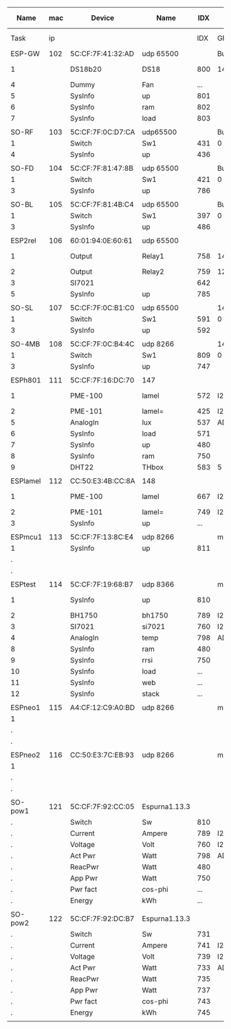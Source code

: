 Name    |mac|Device|Name   |IDX |GPIO|sda-scl| .
--------|---|------|-------|----|----|-------|----
Task    |ip |      |       |IDX |GPIO|sda-scl| ...
ESP-GW  |102|5C:CF:7F:41:32:AD|udp 65500||Build 148|
1       |   |DS18b20 |DS18 	|800 |14  |IO 4-5 |
4       |   |Dummy   |Fan  	|... |    |
5       |   |SysInfo |up     |801 |
6       |   |SysInfo |ram  	|802 |
7  	    |   |SysInfo |load   |803 |	  |
|||||||
SO-RF   |103|5C:CF:7F:0C:D7:CA|udp65500||Build 145
1       |   |Switch  |Sw1  	|431 |0   |       |
4  	    |   |SysInfo |up     |436 |	  |
|||||||
SO-FD   |104|5C:CF:7F:81:47:8B|udp 65500||Build145
1       |   |Switch  |Sw1    |421 |0   |       |
3       |   |SysInfo |up     |786 |    |
|||||||
SO-BL   |105|5C:CF:7F:81:4B:C4|udp 65500||Build145
1       |   |Switch  |Sw1    |397 |0   |       | 
3       |   |SysInfo |up     |486 |    |
|||||||
ESP2rel |106|60:01:94:0E:60:61|udp 65500||
1       |   |Output  |Relay1 |758 |14  |IO 4-5 |
2  		  |   |Output  |Relay2 |759 |12  |
3       |   |SI7021  |       |642 |    |
5       |   |SysInfo |up     |785 |	  |
|||||||
SO-SL   |107|5C:CF:7F:0C:B1:C0|udp 65500|| 145
1       |   |Switch  |Sw1    |591 |0   |       |
3       |   |SysInfo |up     |592 |	  |
|||||||
SO-4MB  |108|5C:CF:7F:0C:B4:4C|udp 8266||148
1       |   |Switch  |Sw1    |809 |0   |       |
3  	    |   |SysInfo |up     |747 |	  |
|||||||
ESPh801 |111|5C:CF:7F:16:DC:70|147
1       |   |PME-100 |lamel  |572 |I2C |IO 3-1 |
2       |   |PME-101 |lamel= |425 |I2C |
5       |   |AnalogIn|lux    |537 |ADC |
6       |   |SysInfo |load   |571 |    |
7       |   |SysInfo |up     |480 |	  |
8  	    |   |SysInfo |ram    |750 |	  |
9  	    |   |DHT22   |THbox  |583 |5   |
|||||||
ESPlamel|112|CC:50:E3:4B:CC:8A|148
1       |   |PME-100 |lamel  |667 |I2C |IO 5-4 |
2       |   |PME-101 |lamel= |749 |I2C |
3       |   |SysInfo |up     |... |    |
|||||||
ESPmcu1 |113|5C:CF:7F:13:8C:E4|udp 8266||mega20191123
1       |   |SysInfo |up     |811 |    |       |
.       |   |        |       |    |	   |
.       |
|||||||
ESPtest |114|5C:CF:7F:19:68:B7|udp 8366||mega20191208
1       |   |SysInfo |up     |810 |    |IO13-12|
2       |   |BH1750  |bh1750 |789 |I2C |
3       |   |SI7021  |si7021 |760 |I2C |
4  	    |   |AnalogIn|temp   |798 |ADC |
8       |   |SysInfo |ram    |480 |
9       |   |SysInfo |rrsi   |750 |
10 	    |   |SysInfo |load   |... |
11 	    |   |SysInfo |web    |... |
12 	    |   |SysInfo |stack  |... |
|||||||
ESPneo1 |115|A4:CF:12:C9:A0:BD|udp 8266||mega20191208
1       |   |        |      |    |    |       |
.       |   |        |     	|    |	  |
.       |   |        |     	|    |	  |
|||||||
ESPneo2 |116|CC:50:E3:7C:EB:93|udp 8266||mega220191208
1       |   |        |       |    |    |       |
.       |   |        |     	|    |	  |
.       |   |        |     	|    |	  |
|||||||
SO-pow1 |121|5C:CF:7F:92:CC:05|Espurna1.13.3
.       |   |Switch  |Sw     |810 |    |       |
.       |   |Current |Ampere |789 |I2C |
.       |   |Voltage |Volt   |760 |I2C |
.       |   |Act Pwr	|Watt   |798 |ADC |
.       |   |ReacPwr |Watt   |480 |	  |
.       |   |App Pwr |Watt   |750 |	  |
.  	    |   |Pwr fact|cos-phi|... |    |
.  	    |   |Energy  |kWh    |... |    |
|||||||
SO-pow2 |122|5C:CF:7F:92:DC:B7|Espurna1.13.3
.       |   |Switch  |Sw     |731 |    |       |
.       |   |Current |Ampere |741 |I2C |
.       |   |Voltage |Volt   |739 |I2C |
.       |   |Act Pwr |Watt   |733 |ADC |
.       |   |ReacPwr |Watt   |735 |	  |
.       |   |App Pwr |Watt   |737 |	  |
.  	    |   |Pwr fact|cos-phi|743 |    |
.  	    |   |Energy  |kWh    |745 |    |
|||||||
